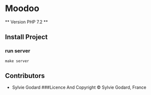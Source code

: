 # Moodoo

** Version PHP 7.2 **
## Install Project
### run server
`make server`


## Contributors
- Sylvie Godard 
###Licence And Copyright
© Sylvie Godard, France
